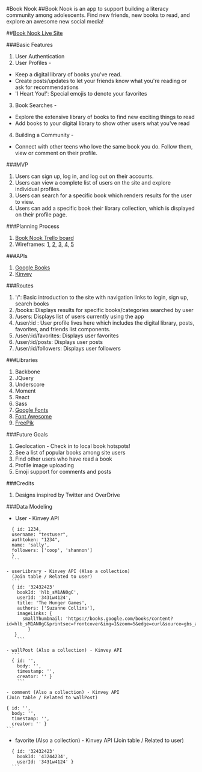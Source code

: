 #Book Nook
##Book Nook is an app to support building a literacy community among adolescents. Find new friends, new books to read, and explore an awesome new social media!

##[Book Nook Live Site](http://booknook.surge.sh/)

###Basic Features
1. User Authentication
2. User Profiles -
  - Keep a digital library of books you've read.
  - Create posts/updates to let your friends know what you're reading or ask for recommendations
  - 'I Heart You!': Special emojis to denote your favorites

3. Book Searches -
  - Explore the extensive library of books to find new exciting things to read
  - Add books to your digital library to show other users what you've read

4. Building a Community -
  - Connect with other teens who love the same book you do. Follow them, view or comment on their profile.

###MVP
1. Users can sign up, log in, and log out on their accounts.
2. Users can view a complete list of users on the site and explore individual profiles.
3. Users can search for a specific book which renders results for the user to view.
4. Users can add a specific book their library collection, which is displayed on their profile page.

###Planning Process
1. [Book Nook Trello board](https://trello.com/b/T5miQIeO/book-nook)
2. Wireframes: [1](https://trello-attachments.s3.amazonaws.com/57acaf1ed653c81d1def3643/1200x1600/e3d322d787e7b9a8009326f90b9da4b1/finalwireframe1.JPG.jpg),  [2](https://trello-attachments.s3.amazonaws.com/57acaf1ed653c81d1def3643/1200x1600/89dd12eae70980b2dc44f06dc1ca339c/finalwireframe2.JPG.jpg),  [3](https://trello-attachments.s3.amazonaws.com/57acaf1ed653c81d1def3643/1200x1600/b5a3340b521dd61a5eb2749bcf7262f4/finalwireframe3.JPG.jpg),  [4](https://trello-attachments.s3.amazonaws.com/57acaf1ed653c81d1def3643/1200x1600/ad582bf120e6022f2e5be823ee87a213/finalwireframe4.JPG.jpg),  [5](https://trello-attachments.s3.amazonaws.com/57acaf1ed653c81d1def3643/1200x1600/f50996d0c8355372d7273bc70daa766a/finalwireframe5.JPG.jpg)

###APIs
1. [Google Books](https://developers.google.com/books/)
2. [Kinvey](https://www.kinvey.com/)

###Routes
1. '/': Basic introduction to the site with navigation links to login, sign up, search books
2. /books: Displays results for specific books/categories searched by user
3. /users: Displays list of users currently using the app
4. /user/:id : User profile lives here which includes the digital library, posts, favorites, and friends list components.
5. /user/:id/favorites: Displays user favorites
6. /user/:id/posts: Displays user posts
7. /user/:id/followers: Displays user followers

###Libraries
1. Backbone
2. JQuery
3. Underscore
4. Moment
5. React
6. Sass
7. [Google Fonts](https://fonts.google.com/)
8. [Font Awesome](http://fontawesome.io/)
9. [FreePik](http://www.freepik.com/)

###Future Goals
1. Geolocation - Check in to local book hotspots!
2. See a list of popular books among site users
3. Find other users who have read a book
4. Profile image uploading
5. Emoji support for comments and posts

###Credits
1. Designs inspired by Twitter and OverDrive

###Data Modeling
  - User - Kinvey API
  ```
    { id: 1234,
    username: "testuser",
    authtoken: "1234",
    name: 'sally',
    followers: ['coop', 'shannon']
    }
    ```

  - userLibrary - Kinvey API (Also a collection)
    (Join table / Related to user)
    ```
    { id: '32432423'
      bookId: 'hlb_sM1AN0gC',
      userId: '3431w4124',
      title: 'The Hunger Games',
      authors: ['Suzanne Collins'],
      imageLinks: {
        smallThumbnail: 'https://books.google.com/books/content?id=hlb_sM1AN0gC&printsec=frontcover&img=1&zoom=5&edge=curl&source=gbs_api'
          }
     }
      ```

  - wallPost (Also a collection) - Kinvey API
    ```
    { id: '',
      body: '',
      timestamp: '',
      creator: '' }
      ```

  - comment (Also a collection) - Kinvey API
  (Join table / Related to wallPost)
  ```
    { id: '',
      body: '',
      timestamp: '',
      creator: '' }
    ```

  - favorite (Also a collection) - Kinvey API
  (Join table / Related to user)
  ```
    { id: '32432423'
      bookId: '43244234',
      userId: '3431w4124' }
    ```
